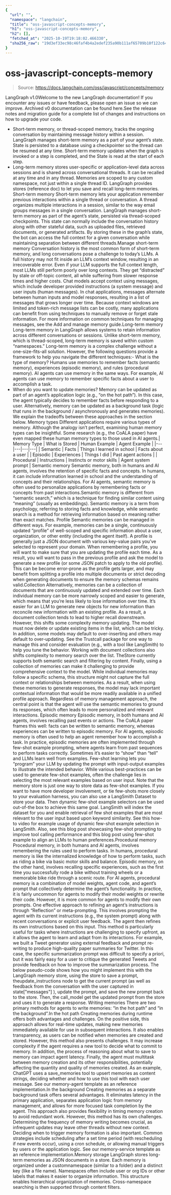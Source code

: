 ```yaml
---
{
  "url": "",
  "namespace": "langchain",
  "title": "oss-javascript-concepts-memory",
  "h1": "oss-javascript-concepts-memory",
  "h2": [],
  "fetched_at": "2025-10-19T19:18:02.466330",
  "sha256_raw": "19d3ef33ec98c46faf4b4a2edef235a90b111af65709b10f122c64be425bf628"
}
---
```


# oss-javascript-concepts-memory

> Source: https://docs.langchain.com/oss/javascript/concepts/memory

LangGraph v1.0Welcome to the new LangGraph documentation! If you encounter any issues or have feedback, please open an issue so we can improve. Archived v0 documentation can be found here.See the release notes and migration guide for a complete list of changes and instructions on how to upgrade your code.
- Short-term memory, or thread-scoped memory, tracks the ongoing conversation by maintaining message history within a session. LangGraph manages short-term memory as a part of your agent’s state. State is persisted to a database using a checkpointer so the thread can be resumed at any time. Short-term memory updates when the graph is invoked or a step is completed, and the State is read at the start of each step.
- Long-term memory stores user-specific or application-level data across sessions and is shared across conversational threads. It can be recalled at any time and in any thread. Memories are scoped to any custom namespace, not just within a single thread ID. LangGraph provides stores (reference doc) to let you save and recall long-term memories.
Short-term memory
Short-term memory lets your application remember previous interactions within a single thread or conversation. A thread organizes multiple interactions in a session, similar to the way email groups messages in a single conversation. LangGraph manages short-term memory as part of the agent’s state, persisted via thread-scoped checkpoints. This state can normally include the conversation history along with other stateful data, such as uploaded files, retrieved documents, or generated artifacts. By storing these in the graph’s state, the bot can access the full context for a given conversation while maintaining separation between different threads.Manage short-term memory
Conversation history is the most common form of short-term memory, and long conversations pose a challenge to today’s LLMs. A full history may not fit inside an LLM’s context window, resulting in an irrecoverable error. Even if your LLM supports the full context length, most LLMs still perform poorly over long contexts. They get “distracted” by stale or off-topic content, all while suffering from slower response times and higher costs. Chat models accept context using messages, which include developer provided instructions (a system message) and user inputs (human messages). In chat applications, messages alternate between human inputs and model responses, resulting in a list of messages that grows longer over time. Because context windows are limited and token-rich message lists can be costly, many applications can benefit from using techniques to manually remove or forget stale information. For more information on common techniques for managing messages, see the Add and manage memory guide.Long-term memory
Long-term memory in LangGraph allows systems to retain information across different conversations or sessions. Unlike short-term memory, which is thread-scoped, long-term memory is saved within custom “namespaces.” Long-term memory is a complex challenge without a one-size-fits-all solution. However, the following questions provide a framework to help you navigate the different techniques:- What is the type of memory? Humans use memories to remember facts (semantic memory), experiences (episodic memory), and rules (procedural memory). AI agents can use memory in the same ways. For example, AI agents can use memory to remember specific facts about a user to accomplish a task.
- When do you want to update memories? Memory can be updated as part of an agent’s application logic (e.g., “on the hot path”). In this case, the agent typically decides to remember facts before responding to a user. Alternatively, memory can be updated as a background task (logic that runs in the background / asynchronously and generates memories). We explain the tradeoffs between these approaches in the section below.
Memory types
Different applications require various types of memory. Although the analogy isn’t perfect, examining human memory types can be insightful. Some research (e.g., the CoALA paper) have even mapped these human memory types to those used in AI agents.| Memory Type | What is Stored | Human Example | Agent Example |
|---|---|---|---|
| Semantic | Facts | Things I learned in school | Facts about a user |
| Episodic | Experiences | Things I did | Past agent actions |
| Procedural | Instructions | Instincts or motor skills | Agent system prompt |
Semantic memory
Semantic memory, both in humans and AI agents, involves the retention of specific facts and concepts. In humans, it can include information learned in school and the understanding of concepts and their relationships. For AI agents, semantic memory is often used to personalize applications by remembering facts or concepts from past interactions.Semantic memory is different from “semantic search,” which is a technique for finding similar content using “meaning” (usually as embeddings). Semantic memory is a term from psychology, referring to storing facts and knowledge, while semantic search is a method for retrieving information based on meaning rather than exact matches.
Profile
Semantic memories can be managed in different ways. For example, memories can be a single, continuously updated “profile” of well-scoped and specific information about a user, organization, or other entity (including the agent itself). A profile is generally just a JSON document with various key-value pairs you’ve selected to represent your domain. When remembering a profile, you will want to make sure that you are updating the profile each time. As a result, you will want to pass in the previous profile and ask the model to generate a new profile (or some JSON patch to apply to the old profile). This can be become error-prone as the profile gets larger, and may benefit from splitting a profile into multiple documents or strict decoding when generating documents to ensure the memory schemas remains valid.Collection
Alternatively, memories can be a collection of documents that are continuously updated and extended over time. Each individual memory can be more narrowly scoped and easier to generate, which means that you’re less likely to lose information over time. It’s easier for an LLM to generate new objects for new information than reconcile new information with an existing profile. As a result, a document collection tends to lead to higher recall downstream. However, this shifts some complexity memory updating. The model must now delete or update existing items in the list, which can be tricky. In addition, some models may default to over-inserting and others may default to over-updating. See the Trustcall package for one way to manage this and consider evaluation (e.g., with a tool like LangSmith) to help you tune the behavior. Working with document collections also shifts complexity to memory search over the list. TheStore
currently supports both semantic search and filtering by content.
Finally, using a collection of memories can make it challenging to provide comprehensive context to the model. While individual memories may follow a specific schema, this structure might not capture the full context or relationships between memories. As a result, when using these memories to generate responses, the model may lack important contextual information that would be more readily available in a unified profile approach.
Regardless of memory management approach, the central point is that the agent will use the semantic memories to ground its responses, which often leads to more personalized and relevant interactions.
Episodic memory
Episodic memory, in both humans and AI agents, involves recalling past events or actions. The CoALA paper frames this well: facts can be written to semantic memory, whereas experiences can be written to episodic memory. For AI agents, episodic memory is often used to help an agent remember how to accomplish a task. In practice, episodic memories are often implemented through few-shot example prompting, where agents learn from past sequences to perform tasks correctly. Sometimes it’s easier to “show” than “tell” and LLMs learn well from examples. Few-shot learning lets you “program” your LLM by updating the prompt with input-output examples to illustrate the intended behavior. While various best-practices can be used to generate few-shot examples, often the challenge lies in selecting the most relevant examples based on user input. Note that the memory store is just one way to store data as few-shot examples. If you want to have more developer involvement, or tie few-shots more closely to your evaluation harness, you can also use a LangSmith Dataset to store your data. Then dynamic few-shot example selectors can be used out-of-the box to achieve this same goal. LangSmith will index the dataset for you and enable retrieval of few shot examples that are most relevant to the user input based upon keyword similarity. See this how-to video for example usage of dynamic few-shot example selection in LangSmith. Also, see this blog post showcasing few-shot prompting to improve tool calling performance and this blog post using few-shot example to align an LLMs to human preferences.Procedural memory
Procedural memory, in both humans and AI agents, involves remembering the rules used to perform tasks. In humans, procedural memory is like the internalized knowledge of how to perform tasks, such as riding a bike via basic motor skills and balance. Episodic memory, on the other hand, involves recalling specific experiences, such as the first time you successfully rode a bike without training wheels or a memorable bike ride through a scenic route. For AI agents, procedural memory is a combination of model weights, agent code, and agent’s prompt that collectively determine the agent’s functionality. In practice, it is fairly uncommon for agents to modify their model weights or rewrite their code. However, it is more common for agents to modify their own prompts. One effective approach to refining an agent’s instructions is through “Reflection” or meta-prompting. This involves prompting the agent with its current instructions (e.g., the system prompt) along with recent conversations or explicit user feedback. The agent then refines its own instructions based on this input. This method is particularly useful for tasks where instructions are challenging to specify upfront, as it allows the agent to learn and adapt from its interactions. For example, we built a Tweet generator using external feedback and prompt re-writing to produce high-quality paper summaries for Twitter. In this case, the specific summarization prompt was difficult to specify a priori, but it was fairly easy for a user to critique the generated Tweets and provide feedback on how to improve the summarization process. The below pseudo-code shows how you might implement this with the LangGraph memory store, using the store to save a prompt, theupdate_instructions
node to get the current prompt (as well as feedback from the conversation with the user captured in state["messages"]
), update the prompt, and save the new prompt back to the store. Then, the call_model
get the updated prompt from the store and uses it to generate a response.
Writing memories
There are two primary methods for agents to write memories: “in the hot path” and “in the background”.In the hot path
Creating memories during runtime offers both advantages and challenges. On the positive side, this approach allows for real-time updates, making new memories immediately available for use in subsequent interactions. It also enables transparency, as users can be notified when memories are created and stored. However, this method also presents challenges. It may increase complexity if the agent requires a new tool to decide what to commit to memory. In addition, the process of reasoning about what to save to memory can impact agent latency. Finally, the agent must multitask between memory creation and its other responsibilities, potentially affecting the quantity and quality of memories created. As an example, ChatGPT uses a save_memories tool to upsert memories as content strings, deciding whether and how to use this tool with each user message. See our memory-agent template as an reference implementation.In the background
Creating memories as a separate background task offers several advantages. It eliminates latency in the primary application, separates application logic from memory management, and allows for more focused task completion by the agent. This approach also provides flexibility in timing memory creation to avoid redundant work. However, this method has its own challenges. Determining the frequency of memory writing becomes crucial, as infrequent updates may leave other threads without new context. Deciding when to trigger memory formation is also important. Common strategies include scheduling after a set time period (with rescheduling if new events occur), using a cron schedule, or allowing manual triggers by users or the application logic. See our memory-service template as an reference implementation.Memory storage
LangGraph stores long-term memories as JSON documents in a store. Each memory is organized under a customnamespace
(similar to a folder) and a distinct key
(like a file name). Namespaces often include user or org IDs or other labels that makes it easier to organize information. This structure enables hierarchical organization of memories. Cross-namespace searching is then supported through content filters.